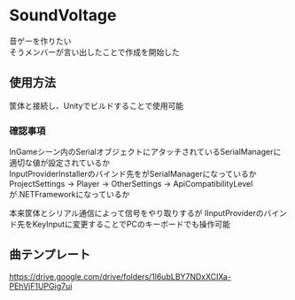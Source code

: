 # SoundVoltage
音ゲーを作りたい  
そうメンバーが言い出したことで作成を開始した  
## 使用方法
筐体と接続し、Unityでビルドすることで使用可能  
### 確認事項
InGameシーン内のSerialオブジェクトにアタッチされているSerialManagerに適切な値が設定されているか  
InputProviderInstallerのバインド先をがSerialManagerになっているか  
ProjectSettings -> Player -> OtherSettings -> ApiCompatibilityLevelが.NETFrameworkになっているか
  
本来筐体とシリアル通信によって信号をやり取りするが
IInputProviderのバインド先をKeyInputに変更することでPCのキーボードでも操作可能

## 曲テンプレート
https://drive.google.com/drive/folders/1l6ubLBY7NDxXCIXa-PEhVjF1UPGig7ui
